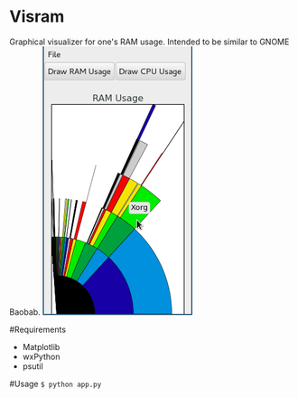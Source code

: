 Visram
======

Graphical visualizer for one's RAM usage. Intended to be similar to GNOME Baobab.
![Screenshot](screenshot.png)

#Requirements
- Matplotlib
- wxPython
- psutil

#Usage
`$ python app.py`
